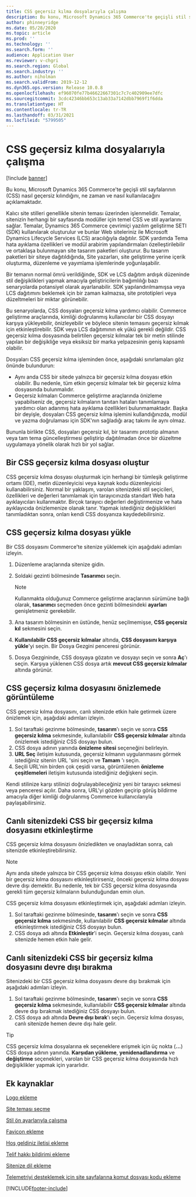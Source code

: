 ```yaml
---
title: CSS geçersiz kılma dosyalarıyla çalışma
description: Bu konu, Microsoft Dynamics 365 Commerce'te geçişli stil sayfalarının (CSS) nasıl geçersiz kılındığını, ne zaman ve nasıl kullanılacağını açıklamaktadır.
author: phinneyridge
ms.date: 05/28/2020
ms.topic: article
ms.prod: ''
ms.technology: ''
ms.search.form: ''
audience: Application User
ms.reviewer: v-chgri
ms.search.region: Global
ms.search.industry: ''
ms.author: niholman
ms.search.validFrom: 2019-12-12
ms.dyn365.ops.version: Release 10.0.8
ms.openlocfilehash: ef96070fe77b46622667301c7c7c402909ee7dfc
ms.sourcegitcommit: 3cdc42346bb653c13ab33a7142dbb7969f1f6dda
ms.translationtype: HT
ms.contentlocale: tr-TR
ms.lasthandoff: 03/31/2021
ms.locfileid: "5799505"
---
```

# <a name="work-with-css-override-files"></a>CSS geçersiz kılma dosyalarıyla çalışma

[!include [banner](includes/banner.md)]

Bu konu, Microsoft Dynamics 365 Commerce'te geçişli stil sayfalarının (CSS) nasıl geçersiz kılındığını, ne zaman ve nasıl kullanılacağını açıklamaktadır.

Kalıcı site stilleri genellikle sitenin teması üzerinden işlenmelidir. Temalar, sitenizin herhangi bir sayfasında modüller için temel CSS ve stil ayarlarını sağlar. Temalar, Dynamics 365 Commerce çevrimiçi yazılım geliştirme SETI (SDK) kullanılarak oluşturulur ve bunlar Web siteleriniz ile Microsoft Dynamics Lifecycle Services (LCS) aracılığıyla dağıtılır. SDK yardımda Tema hata ayıklama özellikleri ve modül arabirim yapılandırmaları özelleştirilebilir ve ortaklaşa bulunmayan site tasarım paketleri oluşturur. Bu tasarım paketleri bir siteye dağıtıldığında, Site yazarları, site geliştirme yerine içerik oluşturma, düzenleme ve yayımlama işlemlerinde yoğunlaşabilir.

Bir temanın normal ömrü verildiğinde, SDK ve LCS dağıtım ardışık düzeninde stil değişiklikleri yapmak amacıyla geliştiricilerin bağımlılığı bazı senaryolarda potansiyel olarak ayarlanabilir. SDK yapılandırılmamışsa veya LCS dağıtımını beklemek için bir zaman kalmazsa, site prototipleri veya düzeltmeleri bir miktar görünebilir.

Bu senaryolarda, CSS dosyaları geçersiz kılma yardımcı olabilir. Commerce geliştirme araçlarında, kimliği doğrulanmış kullanıcılar bir CSS dosyayı karşıya yükleyebilir, önizleyebilir ve böylece sitenin temasını geçersiz kılmak için etkinleştirebilir. SDK veya LCS dağıtımının ek yükü gerekli değildir. CSS geçersiz kılma dosyasında belirtilen geçersiz kılmalar tek bir metin stilinde yapılan bir değişikliğe veya eksiksiz bir marka yelpazesinin geniş kapsamlı olabilir.

Dosyaları CSS geçersiz kılma işleminden önce, aşağıdaki sınırlamaları göz önünde bulundurun:

- Aynı anda CSS bir sitede yalnızca bir geçersiz kılma dosyası etkin olabilir. Bu nedenle, tüm etkin geçersiz kılmalar tek bir geçersiz kılma dosyasında bulunmalıdır.
- Geçersiz kılmaları Commerce geliştirme araçlarında önizleme yapabilseniz de, geçersiz kılmaların tanıtan hataları tanımlamaya yardımcı olan adanmış hata ayıklama özellikleri bulunmamaktadır. Başka bir deyişle, dosyaları CSS geçersiz kılma işlemini kullandığınızda, modül ve yazma doğrulaması için SDK'nın sağladığı araç takımı ile aynı olmaz.

Bununla birlikte CSS, dosyaları geçersiz kıl, bir tasarımı prototip almanın veya tam tema güncelleştirmesi geliştirip dağıtılmadan önce bir düzeltme uygulamaya yönelik olarak hızlı bir yol sağlar.

## <a name="create-a-css-override-file"></a>Bir CSS geçersiz kılma dosyası oluştur

CSS geçersiz kılma dosyası oluşturmak için herhangi bir tümleşik geliştirme ortamı (IDE), metin düzenleyicisi veya kaynak kodu düzenleyicisi kullanabilirsiniz. Normal bir yaklaşım, varolan sitenizdeki stil seçicileri, özellikleri ve değerleri tanımlamak için tarayıcınızda standart Web hata ayıklayıcıları kullanmaktır. Birçok tarayıcı değerleri değiştirmenize ve hata ayıklayıcıda önizlemenize olanak tanır. Yapmak istediğiniz değişiklikleri tanımladıktan sonra, onları kendi CSS dosyanıza kaydedebilirsiniz.

## <a name="upload-a-css-override-file"></a>CSS geçersiz kılma dosyası yükle

Bir CSS dosyasını Commerce'te sitenize yüklemek için aşağıdaki adımları izleyin.

1. Düzenleme araçlarında sitenize gidin.
1. Soldaki gezinti bölmesinde **Tasarımcı** seçin.

    > [!NOTE]
    > Kullanmakta olduğunuz Commerce geliştirme araçlarının sürümüne bağlı olarak, **tasarımcı** seçmeden önce gezinti bölmesindeki **ayarları** genişletmeniz gerekebilir.

1. Ana tasarım bölmesinin en üstünde, henüz seçilmemişse, **CSS geçersiz kıl** sekmesini seçin.
1. **Kullanılabilir CSS geçersiz kılmalar** altında, **CSS dosyasını karşıya yükle**'yi seçin. Bir Dosya Gezgini penceresi görünür.
1. Dosya Gezgininde, CSS dosyaya gözatın ve dosyayı seçin ve sonra **Aç**'ı seçin. Karşıya yüklenen CSS dosya artık **mevcut CSS geçersiz kılmalar** altında görünür.

## <a name="preview-a-css-override-file"></a>CSS geçersiz kılma dosyasını önizlemede görüntüleme

CSS geçersiz kılma dosyasını, canlı sitenizde etkin hale getirmek üzere önizlemek için, aşağıdaki adımları izleyin.

1. Sol taraftaki gezinme bölmesinde, **tasarım**'ı seçin ve sonra **CSS geçersiz kılma** sekmesinde, kullanılabilir **CSS geçersiz kılmalar** altında önizlemek istediğiniz CSS dosyayı bulun.
1. CSS dosya adının yanında **önizleme sitesi** seçeneğini belirleyin.
1. **URL Seç** iletişim kutusunda, geçersiz kılmanın uygulanmasını görmek istediğiniz sitenin URL 'sini seçin ve **Tamam** 'ı seçin.
1. Seçili URL'nin birden çok çeşidi varsa, görüntülenen **önizleme çeşitlemeleri** iletişim kutusunda istediğiniz değişkeni seçin.

Kendi stilinize karşı stilinizi doğrulayabileceğiniz yeni bir tarayıcı sekmesi veya penceresi açılır. Daha sonra, URL'yi gözden geçirip görüş bildirme amacıyla diğer kimliği doğrulanmış Commerce kullanıcılarıyla paylaşabilirsiniz.

## <a name="activate-a-css-override-file-on-your-live-site"></a>Canlı sitenizdeki CSS bir geçersiz kılma dosyasını etkinleştirme

CSS geçersiz kılma dosyasını önizledikten ve onayladıktan sonra, calı sitenizde etkinleştirebilirsiniz.

> [!NOTE]
> Aynı anda sitede yalnızca bir CSS geçersiz kılma dosyası etkin olabilir. Yeni bir geçersiz kılma dosyasını etkinleştirirseniz, önceki geçersiz kılma dosyası devre dışı demektir. Bu nedenle, tek bir CSS geçersiz kılma dosyasında gerekli tüm geçersiz kılmaların bulunduğundan emin olun.

CSS geçersiz kılma dosyasını etkinleştirmek için, aşağıdaki adımları izleyin.

1. Sol taraftaki gezinme bölmesinde, **tasarım**'ı seçin ve sonra **CSS geçersiz kılma** sekmesinde, kullanılabilir **CSS geçersiz kılmalar** altında etkinleştirmek istediğiniz CSS dosyayı bulun.
1. CSS dosya adı altında **Etkinleştir**'i seçin. Geçersiz kılma dosyası, canlı sitenizde hemen etkin hale gelir.

## <a name="deactivate-a-css-override-file-on-your-live-site"></a>Canlı sitenizdeki CSS bir geçersiz kılma dosyasını devre dışı bırakma

Sitenizdeki bir CSS geçersiz kılma dosyasını devre dışı bırakmak için aşağıdaki adımları izleyin.

1. Sol taraftaki gezinme bölmesinde, **tasarım**'ı seçin ve sonra **CSS geçersiz kılma** sekmesinde, kullanılabilir **CSS geçersiz kılmalar** altında devre dışı bırakmak istediğiniz CSS dosyayı bulun.
1. CSS dosya adı altında **Devre dışı bırak**'ı seçin. Geçersiz kılma dosyası, canlı sitenizde hemen devre dışı hale gelir.

> [!TIP]
> CSS geçersiz kılma dosyalarına ek seçeneklere erişmek için üç nokta (**...**) CSS dosya adının yanında. **Karşıdan yükleme**, **yenidenadlandırma** ve **değiştirme** seçenekleri, varolan bir CSS geçersiz kılma dosyasında hızlı değişiklikler yapmak için yararlıdır.

## <a name="additional-resources"></a>Ek kaynaklar

[Logo ekleme](add-logo.md)

[Site teması seçme](select-site-theme.md)

[Stil ön ayarlarıyla çalışma](style-presets.md)

[Favicon ekleme](add-favicon.md)

[Hoş geldiniz iletisi ekleme](add-welcome-message.md)

[Telif hakkı bildirimi ekleme](add-copyright-notice.md)

[Sitenize dil ekleme](add-languages-to-site.md)

[Telemetriyi desteklemek için site sayfalarına komut dosyası kodu ekleme](add-telemetry.md)


[!INCLUDE[footer-include](../includes/footer-banner.md)]
